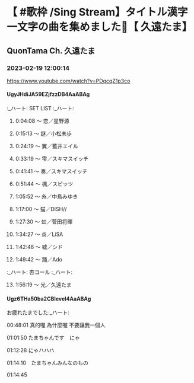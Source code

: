 # 【 #歌枠 /Sing Stream】タイトル漢字一文字の曲を集めました👀【 久遠たま】

## QuonTama Ch. 久遠たま

### 2023-02-19 12:00:14

https://www.youtube.com/watch?v=PDqcqZ1p3co

#### UgyJHdiJA59EZjfzzDB4AaABAg

:_ハート: SET LIST :_ハート:



01. 0:04:08 ～ 恋／星野源



02. 0:15:13 ～ 謎／小松未歩



03. 0:24:19 ～ 翼／藍井エイル



04. 0:33:19 ～ 雫／スキマスイッチ



05. 0:41:41 ～ 奏／スキマスイッチ



06. 0:51:44 ～ 楓／スピッツ



07. 1:05:52 ～ 糸／中島みゆき



08. 1:17:00 ～ 猫／DISH//



09. 1:27:30 ～ 虹／菅田将暉



10. 1:34:27 ～ 炎／LiSA



11. 1:42:48 ～ 嘘／シド



12. 1:49:42 ～ 踊／Ado



:_ハート: 杏コール :_ハート:



13. 1:56:19 ～ ​光／久遠たま



#### Ugz6THa50ba2CBIevel4AaABAg

お疲れたまでした:_ハート:

00:48:01 真的喔 為什麼喔 不要讓我一個人

01:01:50 たまちゃんです　にゃ

01:12:28 にゃハハハ

01:14:10　たまちゃんみんなのもの

01:14:45

